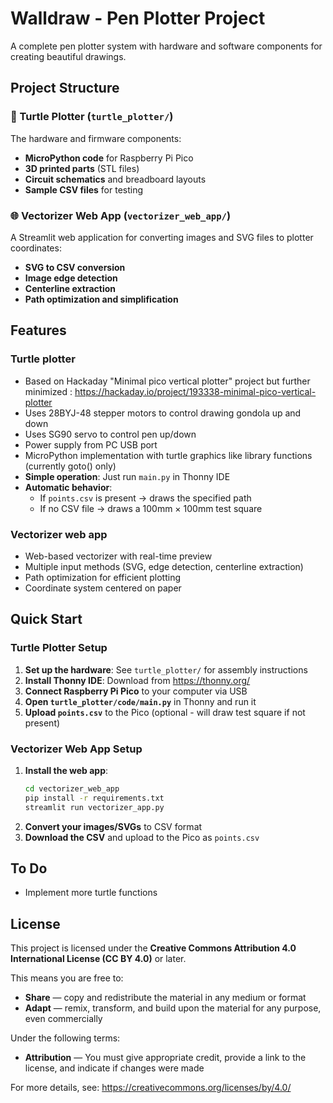 # Walldraw - Pen Plotter Project

A complete pen plotter system with hardware and software components for creating beautiful drawings.

## Project Structure

### 🐢 Turtle Plotter (`turtle_plotter/`)
The hardware and firmware components:
- **MicroPython code** for Raspberry Pi Pico
- **3D printed parts** (STL files)
- **Circuit schematics** and breadboard layouts
- **Sample CSV files** for testing

### 🌐 Vectorizer Web App (`vectorizer_web_app/`)
A Streamlit web application for converting images and SVG files to plotter coordinates:
- **SVG to CSV conversion**
- **Image edge detection**
- **Centerline extraction**
- **Path optimization and simplification**

## Features

### Turtle plotter
- Based on Hackaday "Minimal pico vertical plotter" project but further minimized : https://hackaday.io/project/193338-minimal-pico-vertical-plotter
- Uses 28BYJ-48 stepper motors to control drawing gondola up and down
- Uses SG90 servo to control pen up/down
- Power supply from PC USB port
- MicroPython implementation with turtle graphics like library functions (currently goto() only)
- **Simple operation**: Just run `main.py` in Thonny IDE
- **Automatic behavior**: 
  - If `points.csv` is present → draws the specified path
  - If no CSV file → draws a 100mm × 100mm test square

### Vectorizer web app
- Web-based vectorizer with real-time preview
- Multiple input methods (SVG, edge detection, centerline extraction)
- Path optimization for efficient plotting
- Coordinate system centered on paper

## Quick Start

### Turtle Plotter Setup
1. **Set up the hardware**: See `turtle_plotter/` for assembly instructions
2. **Install Thonny IDE**: Download from https://thonny.org/
3. **Connect Raspberry Pi Pico** to your computer via USB
4. **Open `turtle_plotter/code/main.py`** in Thonny and run it
5. **Upload `points.csv`** to the Pico (optional - will draw test square if not present)

### Vectorizer Web App Setup
1. **Install the web app**: 
   ```bash
   cd vectorizer_web_app
   pip install -r requirements.txt
   streamlit run vectorizer_app.py
   ```
2. **Convert your images/SVGs** to CSV format
3. **Download the CSV** and upload to the Pico as `points.csv`

## To Do
- Implement more turtle functions

## License

This project is licensed under the **Creative Commons Attribution 4.0 International License (CC BY 4.0)** or later.

This means you are free to:
- **Share** — copy and redistribute the material in any medium or format
- **Adapt** — remix, transform, and build upon the material for any purpose, even commercially

Under the following terms:
- **Attribution** — You must give appropriate credit, provide a link to the license, and indicate if changes were made

For more details, see: https://creativecommons.org/licenses/by/4.0/




